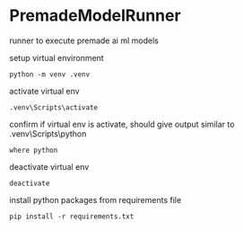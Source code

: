 # PremadeModelRunner
runner to execute premade ai ml models

setup virtual environment
```
python -m venv .venv
```

activate virtual env
```
.venv\Scripts\activate
```

confirm if virtual env is activate, should give output similar to .venv\Scripts\python
```
where python
```

deactivate virtual env
```
deactivate
```

install python packages from requirements file
```
pip install -r requirements.txt
```


